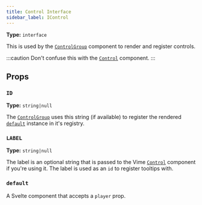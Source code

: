 ```yaml
---
title: Control Interface
sidebar_label: IControl
---
```


**Type:** `interface`

This is used by the [`ControlGroup`](./../control-group.md) component to render and register controls.

:::caution
Don't confuse this with the [`Control`](./control.md) component.
:::

## Props

### `ID`

**Type:** `string|null`

The [`ControlGroup`](./../control-group.md) uses this string (if available) to register the rendered
[`default`](#default) instance in it's registry.

### `LABEL`

**Type:** `string|null`

The label is an optional string that is passed to the Vime [`Control`](./control.md) component
if you're using it. The label is used as an `id` to register tooltips with.

### `default`

A Svelte component that accepts a `player` prop.
